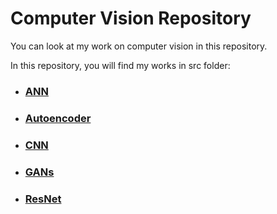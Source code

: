# Computer Vision Repository

You can look at my work on computer vision in this repository.

In this repository, you will find my works in src folder:

* ### [ANN](https://github.com/ugurcankok/Computer_Vision/tree/master/src/ANN)
 
* ### [Autoencoder](https://github.com/ugurcankok/Computer_Vision/tree/master/src/Autoencoder)

* ### [CNN](https://github.com/ugurcankok/Computer_Vision/tree/master/src/CNN)

* ### [GANs](https://github.com/ugurcankok/Computer_Vision/tree/master/src/GANs)

* ### [ResNet](https://github.com/ugurcankok/Computer_Vision/tree/master/src/ResNet)
